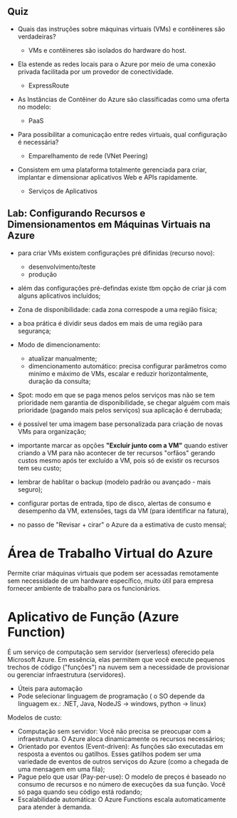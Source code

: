 ## Quiz
- Quais das instruções sobre máquinas virtuais (VMs) e contêineres são verdadeiras?
  - VMs e contêineres são isolados do hardware do host.

- Ela estende as redes locais para o Azure por meio de uma conexão privada facilitada por um provedor de conectividade.
  - ExpressRoute

- As Instâncias de Contêiner do Azure são classificadas como uma oferta no modelo:
  - PaaS

- Para possibilitar a comunicação entre redes virtuais, qual configuração é necessária?
  - Emparelhamento de rede (VNet Peering)

- Consistem em uma plataforma totalmente gerenciada para criar, implantar e dimensionar aplicativos Web e APIs rapidamente. 
  - Serviços de Aplicativos

## Lab: Configurando Recursos e Dimensionamentos em Máquinas Virtuais na Azure
- para criar VMs existem configurações pré difinidas (recurso novo):
  - desenvolvimento/teste
  - produção

- além das configurações pré-defindas existe tbm opção de criar já com alguns aplicativos incluídos;

-  Zona de disponibilidade: cada zona correspode a uma região física;
  - a boa prática é dividir seus dados em mais de uma região para segurança;
 
- Modo de dimencionamento:
  - atualizar manualmente;
  - dimencionamento automático: precisa configurar parâmetros como minímo e máximo de VMs, escalar e reduzir horizontalmente, duração da consulta;
  
- Spot: modo em que se paga menos pelos serviços mas não se tem prioridade nem garantia de disponibilidade, se chegar alguém com mais prioridade (pagando mais pelos serviços) sua aplicação é derrubada;

- é possível ter uma imagem base personalizada para criação de novas VMs para organização;

- importante marcar as opções **"Excluir junto com a VM"** quando estiver criando a VM para não acontecer de ter recursos "orfãos" gerando custos mesmo após ter excluído a VM, pois só de existir os recursos tem seu custo;

- lembrar de hablitar o backup (modelo padrão ou avançado - mais seguro);

- configurar portas de entrada, tipo de disco, alertas de consumo e desempenho da VM, extensões, tags da VM (para identificar na fatura),

- no passo de "Revisar + cirar" o Azure da a estimativa de custo mensal;

# Área de Trabalho Virtual do Azure
Permite criar máquinas virtuais que podem ser acessadas remotamente sem necessidade de um hardware específico, muito útil para empresa fornecer ambiente de trabalho para os funcionários.

# Aplicativo de Função (Azure Function)
É um serviço de computação sem servidor (serverless) oferecido pela Microsoft Azure. Em essência, elas permitem que você execute pequenos trechos de código ("funções") na nuvem sem a necessidade de provisionar ou gerenciar infraestrutura (servidores). 

- Úteis para automação
- Pode selecionar linguagem de programação ( o SO depende da linguagem ex.: .NET, Java, NodeJS -> windows, python -> linux)

Modelos de custo:
- Computação sem servidor: Você não precisa se preocupar com a infraestrutura. O Azure aloca dinamicamente os recursos necessários;
- Orientado por eventos (Event-driven): As funções são executadas em resposta a eventos ou gatilhos. Esses gatilhos podem ser uma variedade de eventos de outros serviços do Azure (como a chegada de uma mensagem em uma fila);
- Pague pelo que usar (Pay-per-use): O modelo de preços é baseado no consumo de recursos e no número de execuções da sua função. Você só paga quando seu código está rodando;
- Escalabilidade automática: O Azure Functions escala automaticamente para atender à demanda.
